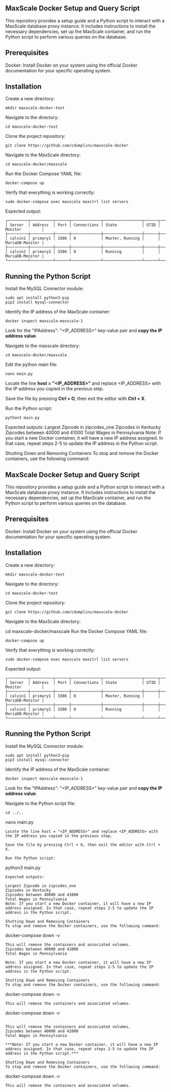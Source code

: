 ## MaxScale Docker Setup and Query Script
This repository provides a setup guide and a Python script to interact with a MaxScale database proxy instance. It includes instructions to install the necessary dependencies, set up the MaxScale container, and run the Python script to perform various queries on the database.

## Prerequisites
Docker: Install Docker on your system using the official Docker documentation for your specific operating system.

## Installation

Create a new directory:
```
mkdir maxscale-docker-test
```

Navigate to the directory:
```
cd maxscale-docker-test
```

Clone the project repository:
```
git clone https://github.com/cdumplins/maxscale-docker
```

Navigate to the MaxScale directory:
```
cd maxscale-docker/maxscale
```

Run the Docker Compose YAML file:
```
docker-compose up
```
Verify that everything is working correctly:

```
sudo docker-compose exec maxscale maxctrl list servers
```

Expected output:
```
┌─────────┬──────────┬──────┬─────────────┬─────────────────┬──────┬─────────────────┐
│ Server  │ Address  │ Port │ Connections │ State           │ GTID │ Monitor         │
├─────────┼──────────┼──────┼─────────────┼─────────────────┼──────┼─────────────────┤
│ calvin1 │ primary1 │ 3306 │ 0           │ Master, Running │      │ MariaDB-Monitor │
├─────────┼──────────┼──────┼─────────────┼─────────────────┼──────┼─────────────────┤
│ calvin2 │ primary2 │ 3306 │ 0           │ Running         │      │ MariaDB-Monitor │
└─────────┴──────────┴──────┴─────────────┴─────────────────┴──────┴─────────────────┘
```

## Running the Python Script

Install the MySQL Connector module:
```
sudo apt install python3-pip
pip3 install mysql-connector
```

Identify the IP address of the MaxScale container:
```
docker inspect maxscale-maxscale-1
```
Look for the "IPAddress": "<IP_ADDRESS>" key-value pair and **copy the IP address value**.

Navigate to the maxscale directory:
```
cd maxscale-docker/maxscale
```

Edit the python main file:
```
nano main.py
```
Locate the line **host = "<IP_ADDRESS>"** and replace <IP_ADDRESS> with the IP address you copied in the previous step.

Save the file by pressing **Ctrl + O**, then exit the editor with **Ctrl + X**.

Run the Python script:
```
python3 main.py
```

Expected outputs:
Largest Zipcode in zipcodes_one
Zipcodes in Kentucky
Zipcodes between 40000 and 41000
Total Wages in Pennsylvania
Note: If you start a new Docker container, it will have a new IP address assigned. In that case, repeat steps 2-5 to update the IP address in the Python script.

Shutting Down and Removing Containers
To stop and remove the Docker containers, use the following command:

## MaxScale Docker Setup and Query Script
This repository provides a setup guide and a Python script to interact with a MaxScale database proxy instance. It includes instructions to install the necessary dependencies, set up the MaxScale container, and run the Python script to perform various queries on the database.

## Prerequisites
Docker: Install Docker on your system using the official Docker documentation for your specific operating system.

## Installation

Create a new directory:
```
mkdir maxscale-docker-test
```

Navigate to the directory:
```
cd maxscale-docker-test
```

Clone the project repository:
```
git clone https://github.com/cdumplins/maxscale-docker
```

Navigate to the MaxScale directory:


cd maxscale-docker/maxscale
Run the Docker Compose YAML file:
```
docker-compose up
```
Verify that everything is working correctly:

```
sudo docker-compose exec maxscale maxctrl list servers
```

Expected output:
```
┌─────────┬──────────┬──────┬─────────────┬─────────────────┬──────┬─────────────────┐
│ Server  │ Address  │ Port │ Connections │ State           │ GTID │ Monitor         │
├─────────┼──────────┼──────┼─────────────┼─────────────────┼──────┼─────────────────┤
│ calvin1 │ primary1 │ 3306 │ 0           │ Master, Running │      │ MariaDB-Monitor │
├─────────┼──────────┼──────┼─────────────┼─────────────────┼──────┼─────────────────┤
│ calvin2 │ primary2 │ 3306 │ 0           │ Running         │      │ MariaDB-Monitor │
└─────────┴──────────┴──────┴─────────────┴─────────────────┴──────┴─────────────────┘
```

## Running the Python Script

Install the MySQL Connector module:
```
sudo apt install python3-pip
pip3 install mysql-connector
```

Identify the IP address of the MaxScale container:
```
docker inspect maxscale-maxscale-1
```
Look for the "IPAddress": "<IP_ADDRESS>" key-value pair and **copy the IP address value**.

Navigate to the Python script file:
```
cd ../..
```
nano main.py
```
Locate the line host = "<IP_ADDRESS>" and replace <IP_ADDRESS> with the IP address you copied in the previous step.

Save the file by pressing Ctrl + O, then exit the editor with Ctrl + X.

Run the Python script:
```
python3 main.py
```
Expected outputs:

Largest Zipcode in zipcodes_one
Zipcodes in Kentucky
Zipcodes between 40000 and 41000
Total Wages in Pennsylvania
Note: If you start a new Docker container, it will have a new IP address assigned. In that case, repeat steps 2-5 to update the IP address in the Python script.

Shutting Down and Removing Containers
To stop and remove the Docker containers, use the following command:
```
docker-compose down -v
```
This will remove the containers and associated volumes.
Zipcodes between 40000 and 41000
Total Wages in Pennsylvania

Note: If you start a new Docker container, it will have a new IP address assigned. In that case, repeat steps 2-5 to update the IP address in the Python script.

Shutting Down and Removing Containers
To stop and remove the Docker containers, use the following command:
```
docker-compose down -v
```
This will remove the containers and associated volumes.
```
docker-compose down -v
```

This will remove the containers and associated volumes.
Zipcodes between 40000 and 41000
Total Wages in Pennsylvania

***Note: If you start a new Docker container, it will have a new IP address assigned. In that case, repeat steps 2-5 to update the IP address in the Python script.***

Shutting Down and Removing Containers
To stop and remove the Docker containers, use the following command:

```
docker-compose down -v
```
This will remove the containers and associated volumes.
